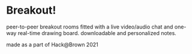 # Breakout!

peer-to-peer breakout rooms fitted with a live video/audio chat and one-way real-time drawing board. downloadable and personalized notes. 

made as a part of Hack@Brown 2021
